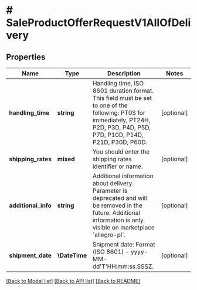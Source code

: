 # # SaleProductOfferRequestV1AllOfDelivery

## Properties

Name | Type | Description | Notes
------------ | ------------- | ------------- | -------------
**handling_time** | **string** | Handling time, ISO 8601 duration format. This field must be set to one of the following: PT0S for immediately, PT24H, P2D, P3D, P4D, P5D, P7D, P10D, P14D, P21D, P30D, P60D. | [optional]
**shipping_rates** | **mixed** | You should enter the shipping rates identifier or name. | [optional]
**additional_info** | **string** | Additional information about delivery. Parameter is deprecated and will be removed in the future. Additional information is only visible on marketplace &#x60;allegro-pl&#x60;. | [optional]
**shipment_date** | **\DateTime** | Shipment date: Format (ISO 8601) - yyyy-MM-dd&#39;T&#39;HH:mm:ss.SSSZ. | [optional]

[[Back to Model list]](../../README.md#models) [[Back to API list]](../../README.md#endpoints) [[Back to README]](../../README.md)

